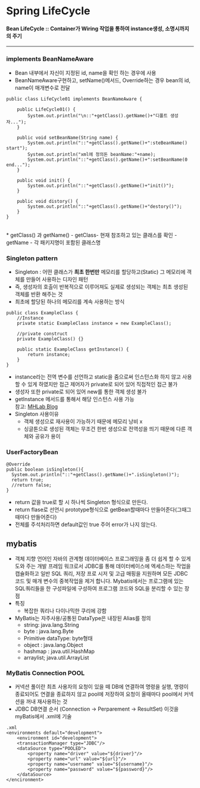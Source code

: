 # Spring LifeCycle

#### Bean LifeCycle :: Container가 Wiring 작업을 통하여 instance생성, 소명시까지의 주기
<hr/>

### implements BeanNameAware
- Bean 내부에서 자신이 지정된 id, name을 확인 하는 경우에 사용
- BeanNameAware구현하고, setName()메서드, Override하는 경우 bean의 id, name이 매개변수로 전달
```
public class LifeCycle01 implements BeanNameAware {

	public LifeCycle01() {
		System.out.println("\n::"+getClass().getName()+"디폴트 생성자...");
	}
	
	public void setBeanName(String name) {
		System.out.println("::"+getClass().getName()+":steBeanName() start");
		System.out.println("xml에 정의돈 beanName:"+name);
		System.out.println("::"+getClass().getName()+":setBeanName(0 end...");
	}
	
	public void init() {
		System.out.println("::"+getClass().getName()+"init()");
	}   
	
	public void distory() {
		System.out.println("::"+getClass().getName()+"destory()");
	}
}
```
<br/>
* getClass() 과 getName()
  - getClass- 현재 참조하고 있는 클래스를 확인
  - getName - 각 패키지명이 포함된 클래스명
<br/>

### Singleton pattern
- Singleton : 어떤 클래스가 __최초 한번만__ 메모리를 할당하고(Static) 그 메모리에 객체를 만들어 사용하는 디자인 패턴
- 즉, 생성자의 호출이 반복적으로 이루어져도 실제로 생성되는 객체는 최초 생성된 객체를 반환 해주는 것
- 최초에 할당된 하나의 메모리를 계속 사용하는 방식
```
public class ExampleClass {
    //Instance
    private static ExampleClass instance = new ExampleClass();

    //private construct
    private ExampleClass() {}

    public static ExampleClass getInstance() {
        return instance;
    }
}
```
- instance라는 전역 변수를 선언하고 static을 줌으로써 인스턴스화 하지 않고 사용할 수 있게 하였지만 접근 제어자가 private로 되어 있어 직접적인 접근 불가
- 생성자 또한 private로 되어 있어 new를 통한 객체 생성 불가
- getInstance 메서드를 통해서 해당 인스턴스 사용 가능<br/>
참고: <a href="https://elfinlas.github.io/2019/09/23/java-singleton/">MHLab Blog</a>
- Singleton 사용이유
  - 객체 생성으로 재사용이 가능하기 때문에 메모리 낭비 x
  - 싱글톤으로 생성된 객체는 무조건 한번 생성으로 전역성을 띄기 때문에 다른 객체와 공유가 용이
  
### UserFactoryBean
```
@Override
public boolean isSingleton(){
  System.out.println("::"+getClass().getName()+".isSingleton()");
  return true;
  //return false;
}
```
- return 값을 true로 할 시 하나씩 Singleton 형식으로 만든다. 
-  return flase로 선언시 prototype형식으로 getBean할때마다 만들어준다(그때그때마다 만들어준다)
-  전체를 주석처리하면 default값인 true 주어 error가 나지 않는다.

## mybatis
- 객체 지향 언어인 자바의 관계형 데이터베이스 프로그래밍을 좀 더 쉽게 할 수 있게 도와 주는 개발 프레임 워크로서 JDBC를 통해 데이터베이스에 엑세스하는 작업을 캡슐화하고 일반 SQL 쿼리, 저장 프로 시저 및 고급 매핑을 지원하며 모든 JDBC 코드 및 매개 변수의 중복작업을 제거 합니다. Mybatis에서는 프로그램에 있는 SQL쿼리들을 한 구성파일에 구성하여 프로그램 코드와 SQL을 분리할 수 있는 장점
- 특징
  - 복잡한 쿼리나 다이나믹한 쿠리에 강함 
- MyBatis는 자주사용/공통된 DataType은 내장된 Alias를 정의
	- string: java.lang.String
	- byte : java.lang.Byte
	- Primitive dataType: byte형태
	- object : java.lang.Object
	- hashmap : java.util.HashMap
	- arraylist; java.util.ArrayList
### MyBatis Connection POOL
- 커넥션 풀이란 최초 사용자의 요청이 있을 떼 DB에 연결하여 명령을 실행, 명령이 종료되어도 연결을 종료하지 않고 pool에 저장하여 요청이 올때마다 pool에서 커넥션을 꺼내 재사용하는 것
- JDBC DB연결 순서 (Connection -> Perparement -> ResultSet) 이것을 myBatis에서 .xml에 기술
```
.xml
<environments default="development">
	<environment id="development">
	<transactionManager type="JDBC"/>
	<dataSource type="POOLED">
		<property name="driver" value="${driver}"/>
		<property name="url" value="${url}"/>
		<property name="username" value="${username}"/>
		<property name="password" value="${password}"/>
	</dataSource>
</encironment>
```

